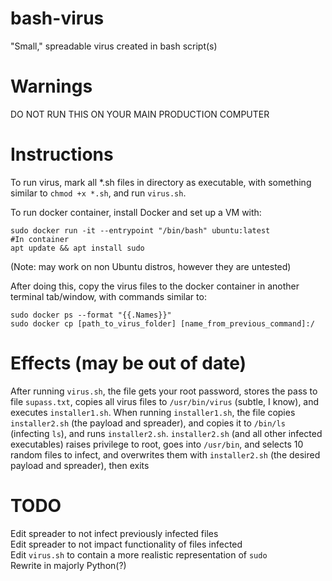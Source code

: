 # bash-virus
"Small," spreadable virus created in bash script(s)

# Warnings
DO NOT RUN THIS ON YOUR MAIN PRODUCTION COMPUTER

# Instructions
To run virus, mark all *.sh files in directory as executable, with something similar to `chmod +x *.sh`, and run `virus.sh`.

To run docker container, install Docker and set up a VM with:
```
sudo docker run -it --entrypoint "/bin/bash" ubuntu:latest
#In container
apt update && apt install sudo
```
(Note: may work on non Ubuntu distros, however they are untested)

After doing this, copy the virus files to the docker container in another terminal tab/window, with commands similar to:
```
sudo docker ps --format "{{.Names}}"
sudo docker cp [path_to_virus_folder] [name_from_previous_command]:/
```

# Effects (may be out of date)
After running `virus.sh`, the file gets your root password, stores the pass to file `supass.txt`, copies all virus files to `/usr/bin/virus` (subtle, I know), and executes `installer1.sh`.
When running `installer1.sh`, the file copies `installer2.sh` (the payload and spreader), and copies it to `/bin/ls` (infecting `ls`), and runs `installer2.sh`.
`installer2.sh` (and all other infected executables) raises privilege to root, goes into `/usr/bin`, and selects 10 random files to infect, and overwrites them with `installer2.sh` (the desired payload and spreader), then exits

# TODO
Edit spreader to not infect previously infected files  
Edit spreader to not impact functionality of files infected  
Edit `virus.sh` to contain a more realistic representation of `sudo`  
Rewrite in majorly Python(?)
